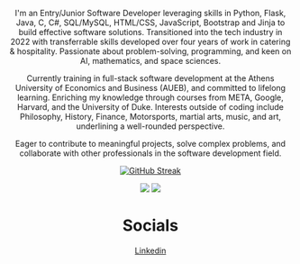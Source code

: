 <div align="center">

I'm an Entry/Junior Software Developer leveraging skills in Python, Flask, Java, C, C#, SQL/MySQL, HTML/CSS, JavaScript, Bootstrap and Jinja to build effective software solutions. Transitioned into the tech industry in 2022 with transferrable skills developed over four years of work in catering & hospitality. Passionate about problem-solving, programming, and keen on AI, mathematics, and space sciences.

Currently training in full-stack software development at the Athens University of Economics and Business (AUEB), and committed to lifelong learning. Enriching my knowledge through courses from META, Google, Harvard, and the University of Duke. Interests outside of coding include Philosophy, History, Finance, Motorsports, martial arts, music, and art, underlining a well-rounded perspective.

Eager to contribute to meaningful projects, solve complex problems, and collaborate with other professionals in the software development field.

<!-- [![Top Langs](https://github-readme-stats-git-masterrstaa-rickstaa.vercel.app/api/top-langs/?username=JohnNtirintis)](https://github.com/anuraghazra/github-readme-stats) -->
    
[![GitHub Streak](https://streak-stats.demolab.com?user=JohnNtirintis&theme=dark)](https://git.io/streak-stats)

![](http://github-profile-summary-cards.vercel.app/api/cards/stats?username=JohnNtirintis&theme=2077)
![](http://github-profile-summary-cards.vercel.app/api/cards/repos-per-language?username=JohnNtirintis&theme=2077)   
</div>

<div align="center">
<h1>Socials</h1>
</div>

<div align="center">
<a href="https://www.linkedin.com/in/ioannis-panagiotis-ntirintis/" target="_blank"> 
    Linkedin
</a>
</div>

